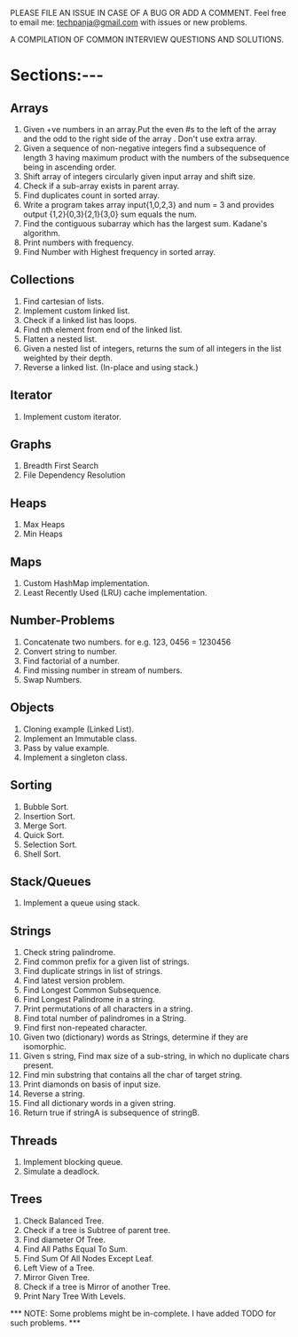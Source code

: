 PLEASE FILE AN ISSUE IN CASE OF A BUG OR ADD A COMMENT. Feel free to email me: techpanja@gmail.com with issues
or new problems.

A COMPILATION OF COMMON INTERVIEW QUESTIONS AND SOLUTIONS.

Sections:---
============
Arrays
------------
1.  Given +ve numbers in an array.Put the even #s to the left of the array and the odd to the right side of
    the array . Don't use extra array.
2.  Given a sequence of non-negative integers find a subsequence of length 3 having maximum product with the
    numbers of the subsequence being in ascending order.
3.  Shift array of integers circularly given input array and shift size.
4.  Check if a sub-array exists in parent array.
5.  Find duplicates count in sorted array.
6.  Write a program takes array input{1,0,2,3} and num = 3 and provides output {1,2}{0,3}{2,1}{3,0} sum equals the num.
7.  Find the contiguous subarray which has the largest sum. Kadane's algorithm.
8.  Print numbers with frequency.
9.  Find Number with Highest frequency in sorted array.

Collections
-----------
1.  Find cartesian of lists.
2.  Implement custom linked list.
3.  Check if a linked list has loops.
4.  Find nth element from end of the linked list.
5.  Flatten a nested list.
6.  Given a nested list of integers, returns the sum of all integers in the list weighted by their depth.
7.  Reverse a linked list. (In-place and using stack.)

Iterator
--------
1.  Implement custom iterator.

Graphs
------
1.  Breadth First Search
2.  File Dependency Resolution

Heaps
-----
1.  Max Heaps
2.  Min Heaps

Maps
----
1.  Custom HashMap implementation.
2.  Least Recently Used (LRU) cache implementation.

Number-Problems
---------------
1.  Concatenate two numbers. for e.g. 123, 0456 = 1230456
2.  Convert string to number.
3.  Find factorial of a number.
4.  Find missing number in stream of numbers.
5.  Swap Numbers.

Objects
-------
1.  Cloning example (Linked List).
2.  Implement an Immutable class.
3.  Pass by value example.
4.  Implement a singleton class.

Sorting
-------
1.  Bubble Sort.
2.  Insertion Sort.
3.  Merge Sort.
4.  Quick Sort.
5.  Selection Sort.
6.  Shell Sort.

Stack/Queues
------------
1. Implement a queue using stack.

Strings
-------
1.  Check string palindrome.
2.  Find common prefix for a given list of strings.
3.  Find duplicate strings in list of strings.
4.  Find latest version problem.
5.  Find Longest Common Subsequence.
6.  Find Longest Palindrome in a string.
7.  Print permutations of all characters in a string.
8.  Find total number of palindromes in a String.
9.  Find first non-repeated character.
10. Given two (dictionary) words as Strings, determine if they are isomorphic.
11. Given s string, Find max size of a sub-string, in which no duplicate chars present.
12. Find min substring that contains all the char of target string.
13. Print diamonds on basis of input size.
14. Reverse a string.
15. Find all dictionary words in a given string.
16. Return true if stringA is subsequence of stringB.

Threads
-------
1.  Implement blocking queue.
2.  Simulate a deadlock.

Trees
-----
1.  Check Balanced Tree.
2.  Check if a tree is Subtree of parent tree.
3.  Find diameter Of Tree.
4.  Find All Paths Equal To Sum.
5.  Find Sum Of All Nodes Except Leaf.
6.  Left View of a Tree.
7.  Mirror Given Tree.
8.  Check if a tree is Mirror of another Tree.
9.  Print Nary Tree With Levels.

*** NOTE: Some problems might be in-complete. I have added TODO for such problems. ***

